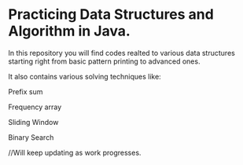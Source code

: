 # Practicing Data Structures and Algorithm in Java.

In this repository you will find codes realted to various data structures
starting right from basic pattern printing to advanced ones. 

It also contains various solving techniques like:

Prefix sum 

Frequency array

Sliding Window

Binary Search

//Will keep updating as work progresses.

